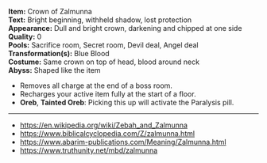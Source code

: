 **Item:** Crown of Zalmunna
<br>
**Text:** Bright beginning, withheld shadow, lost protection
<br>
**Appearance:** Dull and bright crown, darkening and chipped at one side
<br>
**Quality:** 0
<br>
**Pools:** Sacrifice room, Secret room, Devil deal, Angel deal
<br>
**Transformation(s):** Blue Blood
<br>
**Costume:** Same crown on top of head, blood around neck
<br>
**Abyss:** Shaped like the item

- Removes all charge at the end of a boss room.
- Recharges your active item fully at the start of a floor.
- **Oreb**, **Tainted Oreb**: Picking this up will activate the Paralysis pill.

---

- https://en.wikipedia.org/wiki/Zebah_and_Zalmunna
- https://www.biblicalcyclopedia.com/Z/zalmunna.html
- https://www.abarim-publications.com/Meaning/Zalmunna.html
- https://www.truthunity.net/mbd/zalmunna